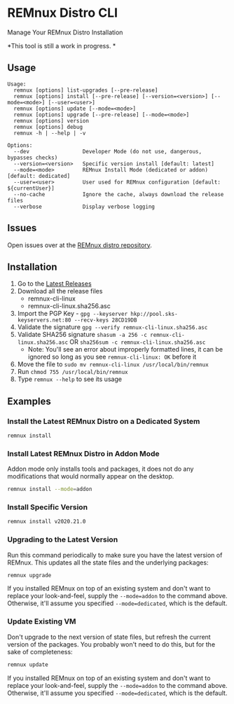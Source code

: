 # REMnux Distro CLI

Manage Your REMnux Distro Installation

*This tool is still a work in progress. *

## Usage

```
Usage:
  remnux [options] list-upgrades [--pre-release]
  remnux [options] install [--pre-release] [--version=<version>] [--mode=<mode>] [--user=<user>]
  remnux [options] update [--mode=<mode>]
  remnux [options] upgrade [--pre-release] [--mode=<mode>]
  remnux [options] version
  remnux [options] debug
  remnux -h | --help | -v

Options:
  --dev                 Developer Mode (do not use, dangerous, bypasses checks)
  --version=<version>   Specific version install [default: latest]
  --mode=<mode>         REMnux Install Mode (dedicated or addon) [default: dedicated]
  --user=<user>         User used for REMnux configuration [default: ${currentUser}]
  --no-cache            Ignore the cache, always download the release files
  --verbose             Display verbose logging
```

## Issues

Open issues over at the [REMnux distro repository](https://github.com/REMnux/distro/issues).

## Installation

1. Go to the [Latest Releases](https://github.com/REMnux/remnux-cli/releases/latest)
2. Download all the release files
    * remnux-cli-linux
    * remnux-cli-linux.sha256.asc
3. Import the PGP Key - `gpg --keyserver hkp://pool.sks-keyservers.net:80 --recv-keys 28CD19DB`
4. Validate the signature `gpg --verify remnux-cli-linux.sha256.asc`
5. Validate SHA256 signature `shasum -a 256 -c remnux-cli-linux.sha256.asc` OR `sha256sum -c remnux-cli-linux.sha256.asc`
    * Note: You'll see an error about improperly formatted lines, it
      can be ignored so long as you see `remnux-cli-linux: OK` before it
6. Move the file to `sudo mv remnux-cli-linux /usr/local/bin/remnux`
7. Run `chmod 755 /usr/local/bin/remnux`
8. Type `remnux --help` to see its usage

## Examples

### Install the Latest REMnux Distro on a Dedicated System

```bash
remnux install
```

### Install Latest REMnux Distro in Addon Mode

Addon mode only installs tools and packages, it does not do any modifications that would normally appear on the desktop.

```bash
remnux install --mode=addon
```

### Install Specific Version

```bash
remnux install v2020.21.0
```

### Upgrading to the Latest Version

Run this command periodically to make sure you have the latest version of REMnux. This updates all the state files and the underlying packages:

```bash
remnux upgrade
```

If you installed REMnux on top of an existing system and don't want to replace your look-and-feel, supply the `--mode=addon` to the command above. Otherwise, it'll assume you specified `--mode=dedicated`, which is the default.

### Update Existing VM

Don't upgrade to the next version of state files, but refresh the current version of the packages. You probably won't need to do this, but for the sake of completeness:

```bash
remnux update
```

If you installed REMnux on top of an existing system and don't want to replace your look-and-feel, supply the `--mode=addon` to the command above. Otherwise, it'll assume you specified `--mode=dedicated`, which is the default.

